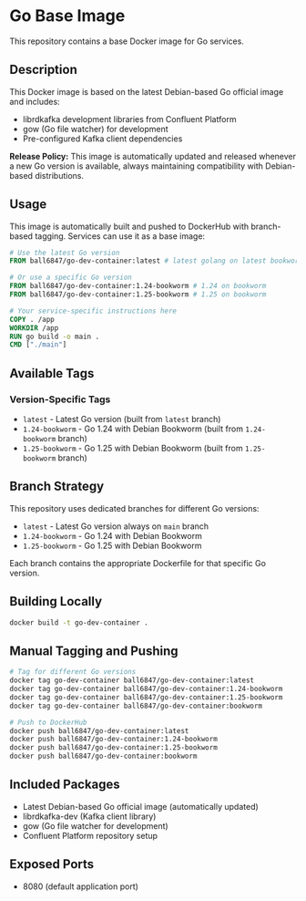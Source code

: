 # Go Base Image

This repository contains a base Docker image for Go services.

## Description

This Docker image is based on the latest Debian-based Go official image and includes:
- librdkafka development libraries from Confluent Platform
- gow (Go file watcher) for development
- Pre-configured Kafka client dependencies

**Release Policy:** This image is automatically updated and released whenever a new Go version is available, always maintaining compatibility with Debian-based distributions.

## Usage

This image is automatically built and pushed to DockerHub with branch-based tagging. Services can use it as a base image:

```dockerfile
# Use the latest Go version
FROM ball6847/go-dev-container:latest # latest golang on latest bookworm

# Or use a specific Go version
FROM ball6847/go-dev-container:1.24-bookworm # 1.24 on bookworm
FROM ball6847/go-dev-container:1.25-bookworm # 1.25 on bookworm

# Your service-specific instructions here
COPY . /app
WORKDIR /app
RUN go build -o main .
CMD ["./main"]
```

## Available Tags

### Version-Specific Tags
- `latest` - Latest Go version (built from `latest` branch)
- `1.24-bookworm` - Go 1.24 with Debian Bookworm (built from `1.24-bookworm` branch)
- `1.25-bookworm` - Go 1.25 with Debian Bookworm (built from `1.25-bookworm` branch)

## Branch Strategy

This repository uses dedicated branches for different Go versions:
- `latest` - Latest Go version always on `main` branch
- `1.24-bookworm` - Go 1.24 with Debian Bookworm
- `1.25-bookworm` - Go 1.25 with Debian Bookworm

Each branch contains the appropriate Dockerfile for that specific Go version.

## Building Locally

```bash
docker build -t go-dev-container .
```

## Manual Tagging and Pushing

```bash
# Tag for different Go versions
docker tag go-dev-container ball6847/go-dev-container:latest
docker tag go-dev-container ball6847/go-dev-container:1.24-bookworm
docker tag go-dev-container ball6847/go-dev-container:1.25-bookworm
docker tag go-dev-container ball6847/go-dev-container:bookworm

# Push to DockerHub
docker push ball6847/go-dev-container:latest
docker push ball6847/go-dev-container:1.24-bookworm
docker push ball6847/go-dev-container:1.25-bookworm
docker push ball6847/go-dev-container:bookworm
```

## Included Packages

- Latest Debian-based Go official image (automatically updated)
- librdkafka-dev (Kafka client library)
- gow (Go file watcher for development)
- Confluent Platform repository setup

## Exposed Ports

- 8080 (default application port)
